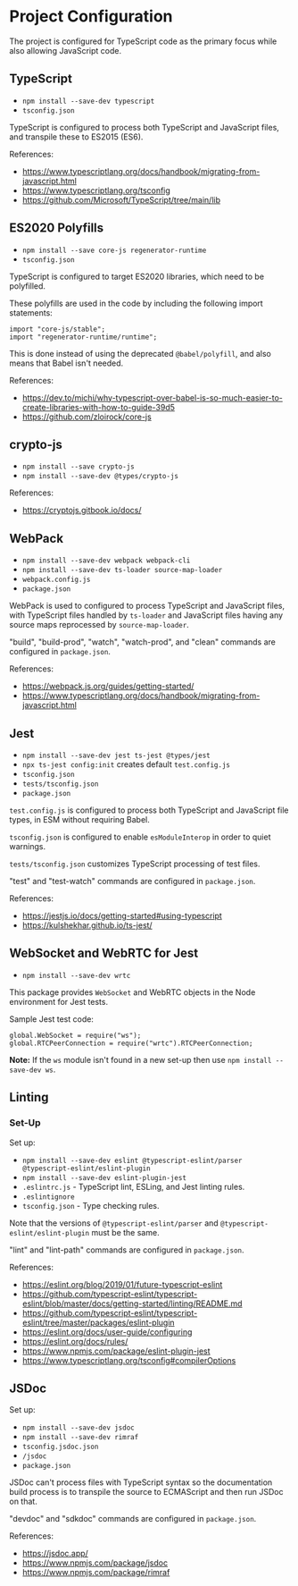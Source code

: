 # Project Configuration

The project is configured for TypeScript code as the primary focus while also allowing JavaScript code.


## TypeScript

- `npm install --save-dev typescript`
- `tsconfig.json`

TypeScript is configured to process both TypeScript and JavaScript files, and transpile these to ES2015 (ES6).

References:
- https://www.typescriptlang.org/docs/handbook/migrating-from-javascript.html
- https://www.typescriptlang.org/tsconfig
- https://github.com/Microsoft/TypeScript/tree/main/lib


## ES2020 Polyfills

- `npm install --save core-js regenerator-runtime`
- `tsconfig.json`

TypeScript is configured to target ES2020 libraries, which need to be polyfilled.

These polyfills are used in the code by including the following import statements:
```
import "core-js/stable";
import "regenerator-runtime/runtime";
```

This is done instead of using the deprecated `@babel/polyfill`, and also means that Babel isn't needed.

References:
- https://dev.to/michi/why-typescript-over-babel-is-so-much-easier-to-create-libraries-with-how-to-guide-39d5
- https://github.com/zloirock/core-js


## crypto-js

- `npm install --save crypto-js`
- `npm install --save-dev @types/crypto-js`

References:
- https://cryptojs.gitbook.io/docs/


## WebPack

- `npm install --save-dev webpack webpack-cli`
- `npm install --save-dev ts-loader source-map-loader`
- `webpack.config.js`
- `package.json`

WebPack is used to configured to process TypeScript and JavaScript files, with TypeScript files handled by `ts-loader` and JavaScript
files having any source maps reprocessed by `source-map-loader`.

"build", "build-prod", "watch", "watch-prod", and "clean" commands are configured in `package.json`.

References:
- https://webpack.js.org/guides/getting-started/
- https://www.typescriptlang.org/docs/handbook/migrating-from-javascript.html


## Jest

- `npm install --save-dev jest ts-jest @types/jest`
- `npx ts-jest config:init` creates default `test.config.js`
- `tsconfig.json`
- `tests/tsconfig.json`
- `package.json`

`test.config.js` is configured to process both TypeScript and JavaScript file types, in ESM without requiring Babel.

`tsconfig.json` is configured to enable `esModuleInterop` in order to quiet warnings.

`tests/tsconfig.json` customizes TypeScript processing of test files.

"test" and "test-watch" commands are configured in `package.json`.

References:
- https://jestjs.io/docs/getting-started#using-typescript
- https://kulshekhar.github.io/ts-jest/


## WebSocket and WebRTC for Jest

- `npm install --save-dev wrtc`

This package provides `WebSocket` and WebRTC objects in the Node environment for Jest tests.

Sample Jest test code:
```
global.WebSocket = require("ws");
global.RTCPeerConnection = require("wrtc").RTCPeerConnection;
```

**Note:** If the `ws` module isn't found in a new set-up then use `npm install --save-dev ws`.


## Linting

### Set-Up

Set up:
- `npm install --save-dev eslint @typescript-eslint/parser @typescript-eslint/eslint-plugin`
- `npm install --save-dev eslint-plugin-jest`
- `.eslintrc.js` - TypeScript lint, ESLing, and Jest linting rules.
- `.eslintignore`
- `tsconfig.json` - Type checking rules.

Note that the versions of `@typescript-eslint/parser` and `@typescript-eslint/eslint-plugin` must be the same.

"lint" and "lint-path" commands are configured in `package.json`.

References:
- https://eslint.org/blog/2019/01/future-typescript-eslint
- https://github.com/typescript-eslint/typescript-eslint/blob/master/docs/getting-started/linting/README.md
- https://github.com/typescript-eslint/typescript-eslint/tree/master/packages/eslint-plugin
- https://eslint.org/docs/user-guide/configuring
- https://eslint.org/docs/rules/
- https://www.npmjs.com/package/eslint-plugin-jest
- https://www.typescriptlang.org/tsconfig#compilerOptions


## JSDoc

Set up:
- `npm install --save-dev jsdoc`
- `npm install --save-dev rimraf`
- `tsconfig.jsdoc.json`
- `/jsdoc`
- `package.json`

JSDoc can't process files with TypeScript syntax so the documentation build process is to transpile the source to ECMAScript and
then run JSDoc on that. 

"devdoc" and "sdkdoc" commands are configured in `package.json`.

References:
- https://jsdoc.app/
- https://www.npmjs.com/package/jsdoc
- https://www.npmjs.com/package/rimraf
